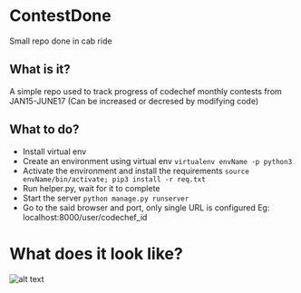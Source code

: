 # ContestDone
Small repo done in cab ride

## What is it?
A simple repo used to track progress of codechef monthly contests from JAN15-JUNE17 (Can be increased or decresed by modifying code)

## What to do?
* Install virtual env 
* Create an environment using virtual env `virtualenv envName -p python3`
* Activate the environment and install the requirements `source envName/bin/activate; pip3 install -r req.txt`
* Run helper.py, wait for it to complete
* Start the server `python manage.py runserver`
* Go to the said browser and port, only single URL is configured Eg: localhost:8000/user/codechef_id

# What does it look like?

![alt text](https://user-images.githubusercontent.com/20069594/27191443-6b1c7c1a-5215-11e7-883d-4fb0c6e7953c.jpeg)
